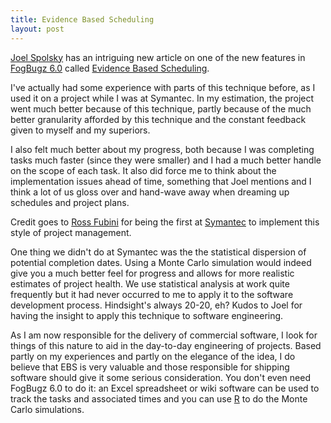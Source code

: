 ```yaml
--- 
title: Evidence Based Scheduling
layout: post
---
```

[Joel Spolsky](http://www.joelonsoftware.com) has an intriguing new article on one of the new features in [FogBugz 6.0](http://www.fogcreek.com/FogBugz/) called [Evidence Based Scheduling](http://joelonsoftware.com/items/2007/10/26.html).

I've actually had some experience with parts of this technique before, as I used it on a project while I was at Symantec. In my estimation, the project went much better because of this technique, partly because of the much better granularity afforded by this technique and the constant feedback given to myself and my superiors.

I also felt much better about my progress, both because I was completing tasks much faster (since they were smaller) and I had a much better handle on the scope of each task. It also did force me to think about the implementation issues ahead of time, something that Joel mentions and I think  a lot of us gloss over and hand-wave away when dreaming up schedules and project plans. 

Credit goes to [Ross Fubini](http://www.linkedin.com/in/fubini) for being the first at [Symantec](http://www.symantec.com/) to implement this style of project management.

One thing we didn't do at Symantec was the the statistical dispersion of potential completion dates. Using a Monte Carlo simulation would indeed give you a much better feel for progress and allows for more realistic estimates of project health. We use statistical analysis at work quite frequently but it had never occurred to me to apply it to the software development process. Hindsight's always 20-20, eh? Kudos to Joel for having the insight to apply this technique to software engineering.

As I am now responsible for the delivery of commercial software, I look for things of this nature to aid in the day-to-day engineering of projects. Based partly on my experiences and partly on the elegance of the idea, I do believe that EBS is very valuable and those responsible for shipping software should give it some serious consideration. You don't even need FogBugz 6.0 to do it: an Excel spreadsheet or wiki software can be used to track the tasks and associated times and you can use [R](http://www.r-project.org/) to do the Monte Carlo simulations.
